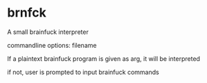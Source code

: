 # brnfck
A small brainfuck interpreter

commandline options: filename

If a plaintext brainfuck program is given as arg, it will be interpreted

if not, user is prompted to input brainfuck commands
